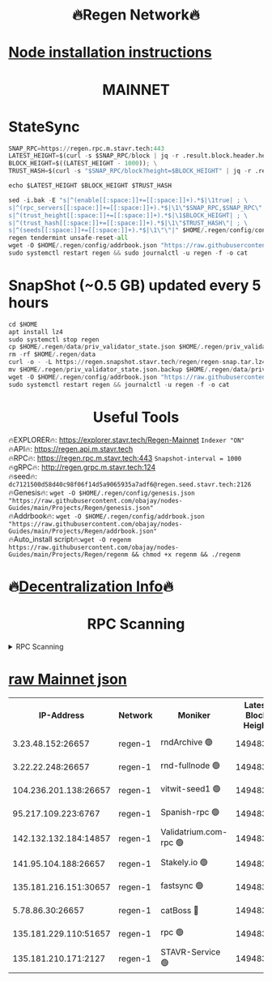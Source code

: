<h1 align="center"> 🔥Regen Network🔥</h1>

[Node installation instructions](https://github.com/obajay/nodes-Guides/tree/main/Projects/Regen)
=
<h1 align="center"> MAINNET</h1>

# StateSync
```python
SNAP_RPC=https://regen.rpc.m.stavr.tech:443
LATEST_HEIGHT=$(curl -s $SNAP_RPC/block | jq -r .result.block.header.height); \
BLOCK_HEIGHT=$((LATEST_HEIGHT - 1000)); \
TRUST_HASH=$(curl -s "$SNAP_RPC/block?height=$BLOCK_HEIGHT" | jq -r .result.block_id.hash)

echo $LATEST_HEIGHT $BLOCK_HEIGHT $TRUST_HASH

sed -i.bak -E "s|^(enable[[:space:]]+=[[:space:]]+).*$|\1true| ; \
s|^(rpc_servers[[:space:]]+=[[:space:]]+).*$|\1\"$SNAP_RPC,$SNAP_RPC\"| ; \
s|^(trust_height[[:space:]]+=[[:space:]]+).*$|\1$BLOCK_HEIGHT| ; \
s|^(trust_hash[[:space:]]+=[[:space:]]+).*$|\1\"$TRUST_HASH\"| ; \
s|^(seeds[[:space:]]+=[[:space:]]+).*$|\1\"\"|" $HOME/.regen/config/config.toml
regen tendermint unsafe-reset-all
wget -O $HOME/.regen/config/addrbook.json "https://raw.githubusercontent.com/obajay/nodes-Guides/main/Projects/Regen/addrbook.json"
sudo systemctl restart regen && sudo journalctl -u regen -f -o cat
```
# SnapShot (~0.5 GB) updated every 5 hours
```python
cd $HOME
apt install lz4
sudo systemctl stop regen
cp $HOME/.regen/data/priv_validator_state.json $HOME/.regen/priv_validator_state.json.backup
rm -rf $HOME/.regen/data
curl -o - -L https://regen.snapshot.stavr.tech/regen/regen-snap.tar.lz4 | lz4 -c -d - | tar -x -C $HOME/.regen --strip-components 2
mv $HOME/.regen/priv_validator_state.json.backup $HOME/.regen/data/priv_validator_state.json
wget -O $HOME/.regen/config/addrbook.json "https://raw.githubusercontent.com/obajay/nodes-Guides/main/Projects/Regen/addrbook.json"
sudo systemctl restart regen && journalctl -u regen -f -o cat
```

 <h1 align="center"> Useful Tools</h1>

🔥EXPLORER🔥:     https://explorer.stavr.tech/Regen-Mainnet        `Indexer "ON"` \
🔥API🔥:          https://regen.api.m.stavr.tech \
🔥RPC🔥:          https://regen.rpc.m.stavr.tech:443              `Snapshot-interval = 1000` \
🔥gRPC🔥:         http://regen.grpc.m.stavr.tech:124 \
🔥seed🔥:      `dc7121500d58d40c98f06f14d5a9065935a7adf6@regen.seed.stavr.tech:2126` \
🔥Genesis🔥:   `wget -O $HOME/.regen/config/genesis.json "https://raw.githubusercontent.com/obajay/nodes-Guides/main/Projects/Regen/genesis.json"` \
🔥Addrbook🔥:  `wget -O $HOME/.regen/config/addrbook.json "https://raw.githubusercontent.com/obajay/nodes-Guides/main/Projects/Regen/addrbook.json"` \
🔥Auto_install script🔥:`wget -O regenm https://raw.githubusercontent.com/obajay/nodes-Guides/main/Projects/Regen/regenm && chmod +x regenm && ./regenm`

🔥[Decentralization Info](https://github.com/obajay/StateSync-snapshots/tree/main/Projects/Regen/Decentralization)🔥
=
<h1 align="center"> RPC Scanning</h1>

<details>
<summary>RPC Scanning</summary>

<h2 align="center"> We scan nodes in real time every 4 hours. And we provide the final result of RPC endpoints.
We cannot influence the operation of these nodes in any way. </h2>


```python
If Voting Power is higher than 0 --> then the Node is a validator of the network and may be subject to attack and be a potential threat to the chain.
```
```python
We marked such validators with a red symbol
```

</details>

[raw Mainnet json](https://rpc-check.regenm.stavr.tech/regenm/rpc-regenm-result.json)
=


<table><tr><th>IP-Address</th><th>Network</th><th>Moniker</th><th>Latest Block Height</th><th>Earliest Block Height</th><th>Catching Up</th><th>Tx Index</th><th>Voting Power</th><th>Scan Time</th></tr><tr><td>3.23.48.152:26657</td><td>regen-1</td><td>rndArchive 🟢</td><td>14948328</td><td>1</td><td>False</td><td>on</td><td>0</td><td>2024-03-02T23:06:17.813016914UTC</td></tr><tr><td>3.22.22.248:26657</td><td>regen-1</td><td>rnd-fullnode 🟢</td><td>14948327</td><td>4134001</td><td>False</td><td>on</td><td>0</td><td>2024-03-02T23:06:15.119835595UTC</td></tr><tr><td>104.236.201.138:26657</td><td>regen-1</td><td>vitwit-seed1 🟢</td><td>14948323</td><td>8943001</td><td>False</td><td>on</td><td>0</td><td>2024-03-02T23:05:51.381689549UTC</td></tr><tr><td>95.217.109.223:6767</td><td>regen-1</td><td>Spanish-rpc 🟢</td><td>14948330</td><td>10068001</td><td>False</td><td>on</td><td>0</td><td>2024-03-02T23:06:30.889043055UTC</td></tr><tr><td>142.132.132.184:14857</td><td>regen-1</td><td>Validatrium.com-rpc 🟢</td><td>14948330</td><td>11175001</td><td>False</td><td>on</td><td>0</td><td>2024-03-02T23:06:31.126331803UTC</td></tr><tr><td>141.95.104.188:26657</td><td>regen-1</td><td>Stakely.io 🟢</td><td>14948326</td><td>13442501</td><td>False</td><td>on</td><td>0</td><td>2024-03-02T23:06:08.319111836UTC</td></tr><tr><td>135.181.216.151:30657</td><td>regen-1</td><td>fastsync 🟢</td><td>14948328</td><td>14457001</td><td>False</td><td>off</td><td>0</td><td>2024-03-02T23:06:20.396592105UTC</td></tr><tr><td>5.78.86.30:26657</td><td>regen-1</td><td>catBoss 🔴</td><td>14948333</td><td>14797001</td><td>False</td><td>on</td><td>9086567764</td><td>2024-03-02T23:06:46.458322127UTC</td></tr><tr><td>135.181.229.110:51657</td><td>regen-1</td><td>rpc 🟢</td><td>14948326</td><td>14844001</td><td>False</td><td>on</td><td>0</td><td>2024-03-02T23:06:06.042833774UTC</td></tr><tr><td>135.181.210.171:2127</td><td>regen-1</td><td>STAVR-Service 🟢</td><td>14948333</td><td>14947001</td><td>False</td><td>on</td><td>0</td><td>2024-03-02T23:06:50.839272320UTC</td></tr></table>